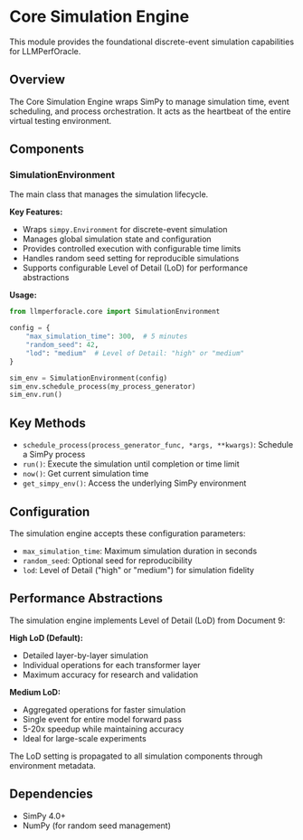 # Core Simulation Engine

This module provides the foundational discrete-event simulation capabilities for LLMPerfOracle.

## Overview

The Core Simulation Engine wraps SimPy to manage simulation time, event scheduling, and process orchestration. It acts as the heartbeat of the entire virtual testing environment.

## Components

### SimulationEnvironment

The main class that manages the simulation lifecycle.

**Key Features:**
- Wraps `simpy.Environment` for discrete-event simulation
- Manages global simulation state and configuration
- Provides controlled execution with configurable time limits
- Handles random seed setting for reproducible simulations
- Supports configurable Level of Detail (LoD) for performance abstractions

**Usage:**
```python
from llmperforacle.core import SimulationEnvironment

config = {
    "max_simulation_time": 300,  # 5 minutes
    "random_seed": 42,
    "lod": "medium"  # Level of Detail: "high" or "medium"
}

sim_env = SimulationEnvironment(config)
sim_env.schedule_process(my_process_generator)
sim_env.run()
```

## Key Methods

- `schedule_process(process_generator_func, *args, **kwargs)`: Schedule a SimPy process
- `run()`: Execute the simulation until completion or time limit
- `now()`: Get current simulation time
- `get_simpy_env()`: Access the underlying SimPy environment

## Configuration

The simulation engine accepts these configuration parameters:
- `max_simulation_time`: Maximum simulation duration in seconds
- `random_seed`: Optional seed for reproducibility
- `lod`: Level of Detail ("high" or "medium") for simulation fidelity

## Performance Abstractions

The simulation engine implements Level of Detail (LoD) from Document 9:

**High LoD (Default):**
- Detailed layer-by-layer simulation
- Individual operations for each transformer layer
- Maximum accuracy for research and validation

**Medium LoD:**
- Aggregated operations for faster simulation
- Single event for entire model forward pass
- 5-20x speedup while maintaining accuracy
- Ideal for large-scale experiments

The LoD setting is propagated to all simulation components through environment metadata.

## Dependencies

- SimPy 4.0+
- NumPy (for random seed management)